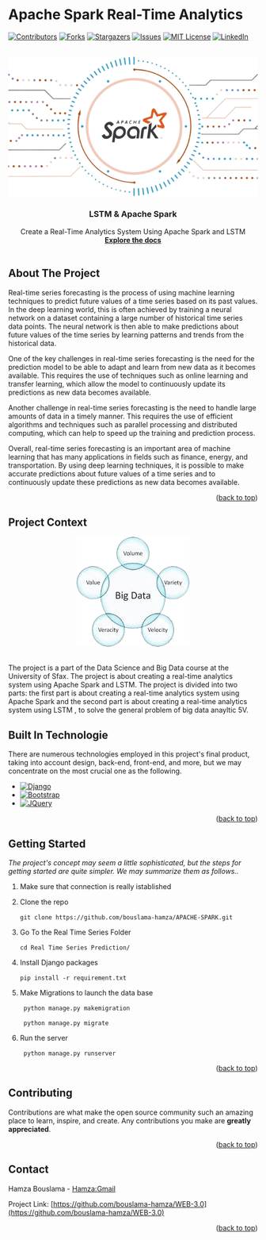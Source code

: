 # Apache Spark Real-Time Analytics
<a name="readme-top"></a>
[![Contributors][contributors-shield]][contributors-url]
[![Forks][forks-shield]][forks-url]
[![Stargazers][stars-shield]][stars-url]
[![Issues][issues-shield]][issues-url]
[![MIT License][license-shield]][license-url]
[![LinkedIn][linkedin-shield]][linkedin-url]

<!-- logo-->
<br />
<div align="center">
  <a href="#">
    <img src="Images For Readme/0_6rCBTaD7N99u8qRT-removebg-preview.png" alt="Logo">
  </a>

  <h3 align="center">LSTM & Apache Spark</h3>

  <p align="center">
    Create a Real-Time Analytics System Using Apache Spark and LSTM
    <br />
    <a href="https://github.com/bouslama-hamza"><strong>Explore the docs</strong></a>
    <br />
    <br />
  </p>
</div>

<!-- ABOUT THE PROJECT -->
## About The Project

<!-- text about the real time prediction -->
Real-time series forecasting is the process of using machine learning techniques to predict future values of a time series based on its past values. In the deep learning world, this is often achieved by training a neural network on a dataset containing a large number of historical time series data points. The neural network is then able to make predictions about future values of the time series by learning patterns and trends from the historical data.

One of the key challenges in real-time series forecasting is the need for the prediction model to be able to adapt and learn from new data as it becomes available. This requires the use of techniques such as online learning and transfer learning, which allow the model to continuously update its predictions as new data becomes available.

Another challenge in real-time series forecasting is the need to handle large amounts of data in a timely manner. This requires the use of efficient algorithms and techniques such as parallel processing and distributed computing, which can help to speed up the training and prediction process.

Overall, real-time series forecasting is an important area of machine learning that has many applications in fields such as finance, energy, and transportation. By using deep learning techniques, it is possible to make accurate predictions about future values of a time series and to continuously update these predictions as new data becomes available.

<p align="right">(<a href="#readme-top">back to top</a>)</p>

## Project Context
<div align="center">
<a href="#">
    <img src="Images For Readme/images-removebg-preview (1).png" alt="Logo">
  </a>
</div>
<br>

The project is a part of the Data Science and Big Data course at the University of Sfax. The project is about creating a real-time analytics system using Apache Spark and LSTM. The project is divided into two parts: the first part is about creating a real-time analytics system using Apache Spark and the second part is about creating a real-time analytics system using LSTM , to solve the general problem of big data anayltic 5V.

## Built In Technologie
There are numerous technologies employed in this project's final product, taking into account design, back-end, front-end, and more, but we may concentrate on the most crucial one as the following.

* [![Django][Django.com]][Django-url]
* [![Bootstrap][Bootstrap.com]][Bootstrap-url]
* [![JQuery][JQuery.com]][JQuery-url]

<p align="right">(<a href="#readme-top">back to top</a>)</p>


<!-- GETTING STARTED -->
## Getting Started

_The project's concept may seem a little sophisticated, but the steps for getting started are quite simpler. We may summarize them as follows.._

1. Make sure that connection is really istablished
2. Clone the repo
   ```
   git clone https://github.com/bouslama-hamza/APACHE-SPARK.git
   ```

3. Go To the Real Time Series Folder
   ```
   cd Real Time Series Prediction/
   ```

4. Install Django packages
   ```
   pip install -r requirement.txt
   ```
   
5. Make Migrations to launch the data base
   ```
    python manage.py makemigration
   ``` 
   ```
    python manage.py migrate
   ```

6. Run the server
   ```
    python manage.py runserver
    ```

<p align="right">(<a href="#readme-top">back to top</a>)</p>


<!-- CONTRIBUTING -->
## Contributing

Contributions are what make the open source community such an amazing place to learn, inspire, and create. Any contributions you make are **greatly appreciated**.

<p align="right">(<a href="#readme-top">back to top</a>)</p>


<!-- CONTACT -->
## Contact

Hamza Bouslama - [Hamza:Gmail](ham.bousa98@gmail.com)

Project Link: [https://github.com/bouslama-hamza/WEB-3.0](https://github.com/bouslama-hamza/WEB-3.0)

<p align="right">(<a href="#readme-top">back to top</a>)</p>

<!-- MARKDOWN LINKS & IMAGES -->
<!-- https://www.markdownguide.org/basic-syntax/#reference-style-links -->
[contributors-shield]: https://img.shields.io/github/contributors/othneildrew/Best-README-Template.svg?style=for-the-badge
[contributors-url]: https://github.com/othneildrew/Best-README-Template/graphs/contributors
[forks-shield]: https://img.shields.io/github/forks/othneildrew/Best-README-Template.svg?style=for-the-badge
[forks-url]: https://github.com/othneildrew/Best-README-Template/network/members
[stars-shield]: https://img.shields.io/github/stars/othneildrew/Best-README-Template.svg?style=for-the-badge
[stars-url]: https://github.com/othneildrew/Best-README-Template/stargazers
[issues-shield]: https://img.shields.io/github/issues/othneildrew/Best-README-Template.svg?style=for-the-badge
[issues-url]: https://github.com/othneildrew/Best-README-Template/issues
[license-shield]: https://img.shields.io/github/license/othneildrew/Best-README-Template.svg?style=for-the-badge
[license-url]: https://github.com/othneildrew/Best-README-Template/blob/master/LICENSE.txt
[linkedin-shield]: https://img.shields.io/badge/-LinkedIn-black.svg?style=for-the-badge&logo=linkedin&colorB=555
[linkedin-url]: https://linkedin.com/in/hamza-bouslama
[Django.com]:https://img.shields.io/badge/Django-0769AD?style=for-the-badge&logo=django&logoColor=white
[Django-url]:https://www.djangoproject.com/
[Bootstrap.com]: https://img.shields.io/badge/Bootstrap-563D7C?style=for-the-badge&logo=bootstrap&logoColor=white
[Bootstrap-url]: https://getbootstrap.com
[JQuery.com]: https://img.shields.io/badge/jQuery-0769AD?style=for-the-badge&logo=jquery&logoColor=white
[JQuery-url]: https://jquery.com 